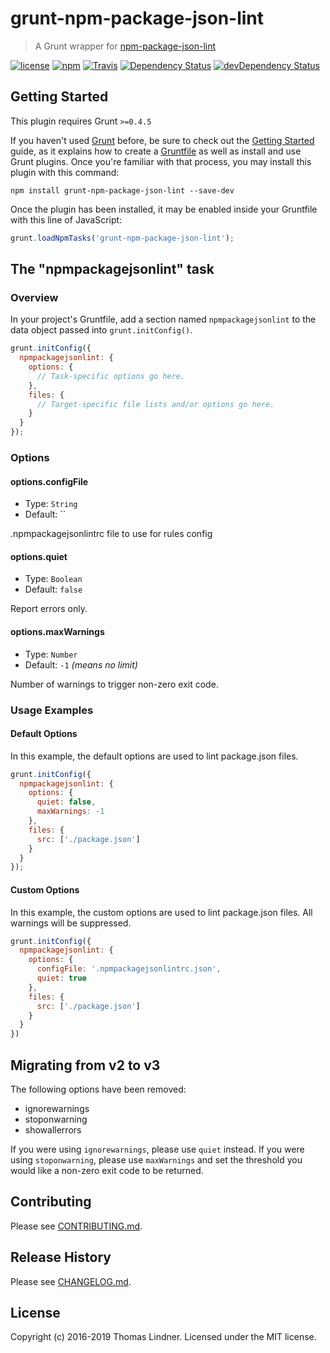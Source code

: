 # grunt-npm-package-json-lint

> A Grunt wrapper for [npm-package-json-lint](https://github.com/tclindner/npm-package-json-lint)

[![license](https://img.shields.io/github/license/tclindner/grunt-npm-package-json-lint.svg?maxAge=2592000&style=flat-square)](https://github.com/tclindner/grunt-npm-package-json-lint/blob/master/LICENSE)
[![npm](https://img.shields.io/npm/v/grunt-npm-package-json-lint.svg?maxAge=2592000?style=flat-square)](https://www.npmjs.com/package/grunt-npm-package-json-lint)
[![Travis](https://img.shields.io/travis/tclindner/grunt-npm-package-json-lint.svg?maxAge=2592000?style=flat-square)](https://travis-ci.org/tclindner/grunt-npm-package-json-lint)
[![Dependency Status](https://david-dm.org/tclindner/grunt-npm-package-json-lint.svg?style=flat-square)](https://david-dm.org/tclindner/grunt-npm-package-json-lint)
[![devDependency Status](https://david-dm.org/tclindner/grunt-npm-package-json-lint/dev-status.svg?style=flat-square)](https://david-dm.org/tclindner/grunt-npm-package-json-lint#info=devDependencies)

## Getting Started

This plugin requires Grunt `>=0.4.5`

If you haven't used [Grunt](http://gruntjs.com/) before, be sure to check out the [Getting Started](http://gruntjs.com/getting-started) guide, as it explains how to create a [Gruntfile](http://gruntjs.com/sample-gruntfile) as well as install and use Grunt plugins. Once you're familiar with that process, you may install this plugin with this command:

```shell
npm install grunt-npm-package-json-lint --save-dev
```

Once the plugin has been installed, it may be enabled inside your Gruntfile with this line of JavaScript:

```js
grunt.loadNpmTasks('grunt-npm-package-json-lint');
```

## The "npmpackagejsonlint" task

### Overview

In your project's Gruntfile, add a section named `npmpackagejsonlint` to the data object passed into `grunt.initConfig()`.

```js
grunt.initConfig({
  npmpackagejsonlint: {
    options: {
      // Task-specific options go here.
    },
    files: {
      // Target-specific file lists and/or options go here.
    }
  }
});
```

### Options

#### options.configFile

* Type: `String`
* Default: ``

.npmpackagejsonlintrc file to use for rules config

#### options.quiet

* Type: `Boolean`
* Default: `false`

Report errors only.

#### options.maxWarnings

* Type: `Number`
* Default: `-1` *(means no limit)*

Number of warnings to trigger non-zero exit code.

### Usage Examples

#### Default Options

In this example, the default options are used to lint package.json files.

```js
grunt.initConfig({
  npmpackagejsonlint: {
    options: {
      quiet: false,
      maxWarnings: -1
    },
    files: {
      src: ['./package.json']
    }
  }
});
```

#### Custom Options

In this example, the custom options are used to lint package.json files. All warnings will be suppressed.

```js
grunt.initConfig({
  npmpackagejsonlint: {
    options: {
      configFile: '.npmpackagejsonlintrc.json',
      quiet: true
    },
    files: {
      src: ['./package.json']
    }
  }
})
```

## Migrating from v2 to v3

The following options have been removed:

* ignorewarnings
* stoponwarning
* showallerrors

If you were using `ignorewarnings`, please use `quiet` instead. If you were using `stoponwarning`, please use `maxWarnings` and set the threshold you would like a non-zero exit code to be returned.

## Contributing

Please see [CONTRIBUTING.md](CONTRIBUTING.md).

## Release History

Please see [CHANGELOG.md](CHANGELOG.md).

## License

Copyright (c) 2016-2019 Thomas Lindner. Licensed under the MIT license.
